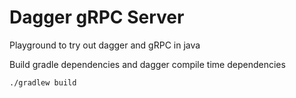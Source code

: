 # Dagger gRPC Server

Playground to try out dagger and gRPC in java

Build gradle dependencies and dagger compile time dependencies
```shell
./gradlew build
```
